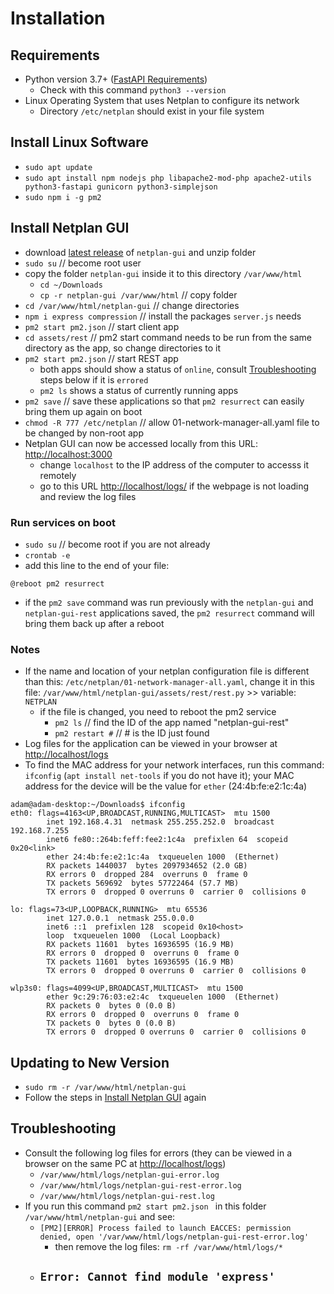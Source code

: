 # Installation

## Requirements

- Python version 3.7+ ([FastAPI Requirements](https://fastapi.tiangolo.com/#requirements))
  - Check with this command `python3 --version`
- Linux Operating System that uses Netplan to configure its network
  - Directory `/etc/netplan` should exist in your file system

## Install Linux Software

- `sudo apt update`
- `sudo apt install npm nodejs php libapache2-mod-php apache2-utils python3-fastapi gunicorn python3-simplejson`
- `sudo npm i -g pm2`

## Install Netplan GUI

- download [latest release](https://github.com/xinthose/Netplan-GUI/releases) of `netplan-gui` and unzip folder
- `sudo su` // become root user
- copy the folder `netplan-gui` inside it to this directory `/var/www/html`
  - `cd ~/Downloads`
  - `cp -r netplan-gui /var/www/html`  // copy folder
- `cd /var/www/html/netplan-gui`  // change directories
- `npm i express compression` // install the packages `server.js` needs
- `pm2 start pm2.json`  // start client app
- `cd assets/rest`  // pm2 start command needs to be run from the same directory as the app, so change directories to it
- `pm2 start pm2.json`  // start REST app
  - both apps should show a status of `online`, consult [Troubleshooting](#troubleshooting) steps below if it is `errored`
  - `pm2 ls` shows a status of currently running apps
- `pm2 save`  // save these applications so that `pm2 resurrect` can easily bring them up again on boot
- `chmod -R 777 /etc/netplan`  // allow 01-network-manager-all.yaml file to be changed by non-root app
- Netplan GUI can now be accessed locally from this URL: <http://localhost:3000>
  - change `localhost` to the IP address of the computer to accesss it remotely
  - go to this URL <http://localhost/logs/> if the webpage is not loading and review the log files

### Run services on boot

- `sudo su` // become root if you are not already
- `crontab -e`
- add this line to the end of your file:

```text
@reboot pm2 resurrect
```

- if the `pm2 save` command was run previously with the `netplan-gui` and `netplan-gui-rest` applications saved, the `pm2 resurrect` command will bring them back up after a reboot

### Notes

- If the name and location of your netplan configuration file is different than this: `/etc/netplan/01-network-manager-all.yaml`, change it in this file: `/var/www/html/netplan-gui/assets/rest/rest.py` >> variable: `NETPLAN`
  - if the file is changed, you need to reboot the pm2 service
    - `pm2 ls`  // find the ID of the app named "netplan-gui-rest"
    - `pm2 restart #` // # is the ID just found
- Log files for the application can be viewed in your browser at <http://localhost/logs>
- To find the MAC address for your network interfaces, run this command: `ifconfig` (`apt install net-tools` if you do not have it); your MAC address for the device will be the value for `ether` (24:4b:fe:e2:1c:4a)

```shell
adam@adam-desktop:~/Downloads$ ifconfig
eth0: flags=4163<UP,BROADCAST,RUNNING,MULTICAST>  mtu 1500
        inet 192.168.4.31  netmask 255.255.252.0  broadcast 192.168.7.255
        inet6 fe80::264b:feff:fee2:1c4a  prefixlen 64  scopeid 0x20<link>
        ether 24:4b:fe:e2:1c:4a  txqueuelen 1000  (Ethernet)
        RX packets 1440037  bytes 2097934652 (2.0 GB)
        RX errors 0  dropped 284  overruns 0  frame 0
        TX packets 569692  bytes 57722464 (57.7 MB)
        TX errors 0  dropped 0 overruns 0  carrier 0  collisions 0

lo: flags=73<UP,LOOPBACK,RUNNING>  mtu 65536
        inet 127.0.0.1  netmask 255.0.0.0
        inet6 ::1  prefixlen 128  scopeid 0x10<host>
        loop  txqueuelen 1000  (Local Loopback)
        RX packets 11601  bytes 16936595 (16.9 MB)
        RX errors 0  dropped 0  overruns 0  frame 0
        TX packets 11601  bytes 16936595 (16.9 MB)
        TX errors 0  dropped 0 overruns 0  carrier 0  collisions 0

wlp3s0: flags=4099<UP,BROADCAST,MULTICAST>  mtu 1500
        ether 9c:29:76:03:e2:4c  txqueuelen 1000  (Ethernet)
        RX packets 0  bytes 0 (0.0 B)
        RX errors 0  dropped 0  overruns 0  frame 0
        TX packets 0  bytes 0 (0.0 B)
        TX errors 0  dropped 0 overruns 0  carrier 0  collisions 0
```

## Updating to New Version

- `sudo rm -r /var/www/html/netplan-gui`
- Follow the steps in [Install Netplan GUI](#install-netplan-gui) again

## Troubleshooting

- Consult the following log files for errors (they can be viewed in a browser on the same PC at <http://localhost/logs>)
  - `/var/www/html/logs/netplan-gui-error.log`
  - `/var/www/html/logs/netplan-gui-rest-error.log`
  - `/var/www/html/logs/netplan-gui-rest.log`
- If you run this command `pm2 start pm2.json ` in this folder `/var/www/html/netplan-gui` and see:
  - `[PM2][ERROR] Process failed to launch EACCES: permission denied, open '/var/www/html/logs/netplan-gui-rest-error.log'`
    - then remove the log files: `rm -rf /var/www/html/logs/*`
  - `Error: Cannot find module 'express'`
    - 
  